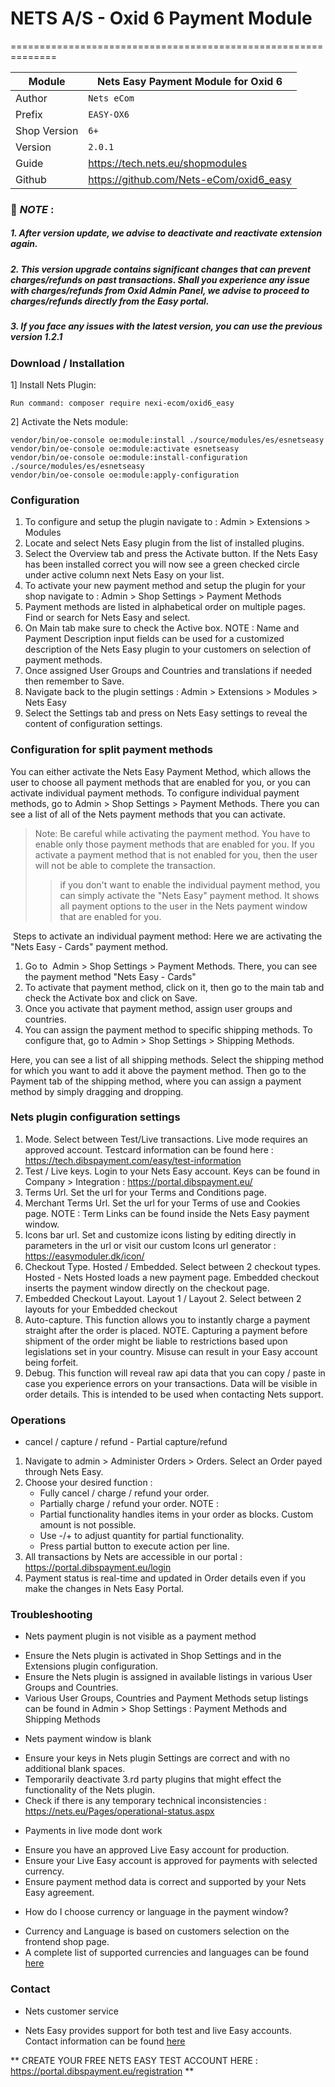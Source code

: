 # NETS A/S - Oxid 6 Payment Module 
==============================================================

|Module       | Nets Easy Payment Module for Oxid 6
|-------------|-----------------------------------------------
|Author       | `Nets eCom`
|Prefix       | `EASY-OX6`
|Shop Version | `6+`
|Version      | `2.0.1`
|Guide        | https://tech.nets.eu/shopmodules
|Github       | https://github.com/Nets-eCom/oxid6_easy

### :memo: *NOTE* :
##### 1. After version update, we advise to deactivate and reactivate extension again.
##### 2. This version upgrade contains significant changes that can prevent charges/refunds on past transactions. Shall you experience any issue with charges/refunds from Oxid Admin Panel, we advise to proceed to charges/refunds directly from the Easy portal.

##### 3. If you face any issues with the latest version, you can use the previous version 1.2.1 



### Download / Installation
1] Install Nets Plugin:

    Run command: composer require nexi-ecom/oxid6_easy   

2] Activate the Nets module:

    vendor/bin/oe-console oe:module:install ./source/modules/es/esnetseasy
    vendor/bin/oe-console oe:module:activate esnetseasy
    vendor/bin/oe-console oe:module:install-configuration ./source/modules/es/esnetseasy
    vendor/bin/oe-console oe:module:apply-configuration

    
### Configuration
1. To configure and setup the plugin navigate to : Admin > Extensions > Modules
2. Locate and select Nets Easy plugin from the list of installed plugins.
3. Select the Overview tab and press the Activate button. If the Nets Easy has been installed correct you will now see a green checked circle under active column next Nets Easy on your list.
4. To activate your new payment method and setup the plugin for your shop navigate to :
   Admin > Shop Settings > Payment Methods
5. Payment methods are listed in alphabetical order on multiple pages. Find or search for Nets Easy and select.
6. On Main tab make sure to check the Active box.
   NOTE : Name and Payment Description input fields can be used for a customized description of the Nets Easy plugin to your customers on selection of payment methods.
7. Once assigned User Groups and Countries and translations if needed then remember to Save.
8. Navigate back to the plugin settings :
   Admin > Extensions > Modules > Nets Easy
9. Select the Settings tab and press on Nets Easy settings to reveal the content of configuration settings.


### Configuration for split payment methods
You can either activate the Nets Easy Payment Method, which allows the user to choose all payment methods that are enabled for you, or you can activate individual payment methods.
To configure individual payment methods, go to Admin > Shop Settings > Payment Methods.
There you can see a list of all of the Nets payment methods that you can activate.
> Note: Be careful while activating the payment method. You have to enable only those payment methods that are enabled for you. If you activate a payment method that is not enabled for you, then the user will not be able to complete the transaction.
>>if you don't want to enable the individual payment method, you can simply activate the "Nets Easy" payment method. It shows all payment options to the user in the Nets payment window that are enabled for you.





 Steps to activate an individual payment method: Here we are activating the "Nets Easy - Cards" payment method.
1. Go to  Admin > Shop Settings > Payment Methods. There, you can see the payment method "Nets Easy - Cards"
2. To activate that payment method, click on it, then go to the main tab and check the Activate box and click on Save.
3. Once you activate that payment method, assign user groups and countries.
4. You can assign the payment method to specific shipping methods. To configure that, go to Admin > Shop Settings > Shipping Methods.

Here, you can see a list of all shipping methods. Select the shipping method for which you want to add it above the payment method. Then go to the Payment tab of the shipping method, where you can assign a payment method by simply dragging and dropping. 




### Nets plugin configuration settings
1. Mode. Select between Test/Live transactions. Live mode requires an approved account.
   Testcard information can be found here : https://tech.dibspayment.com/easy/test-information
2. Test / Live keys. Login to your Nets Easy account. Keys can be found in Company > Integration : https://portal.dibspayment.eu/
3. Terms Url. Set the url for your Terms and Conditions page.
4. Merchant Terms Url. Set the url for your Terms of use and Cookies page.
   NOTE : Term Links can be found inside the Nets Easy payment window.
5. Icons bar url. Set and customize icons listing by editing directly in parameters in the url or visit our custom Icons url generator : https://easymoduler.dk/icon/
6. Checkout Type. Hosted / Embedded. Select between 2 checkout types. Hosted - Nets Hosted loads a new payment page. Embedded checkout inserts the payment window directly on the checkout page.
7. Embedded Checkout Layout. Layout 1 / Layout 2. Select between 2 layouts for your Embedded checkout
8. Auto-capture. This function allows you to instantly charge a payment straight after the order is placed.
   NOTE. Capturing a payment before shipment of the order might be liable to restrictions based upon legislations set in your country. Misuse can result in your Easy account being forfeit.
9. Debug. This function will reveal raw api data that you can copy / paste in case you experience errors on your transactions. Data will be visible in order details. This is intended to be used when contacting Nets support.

### Operations
* cancel / capture / refund - Partial capture/refund
1. Navigate to admin > Administer Orders > Orders. Select an Order payed through Nets Easy.
2. Choose your desired function :
   - Fully cancel / charge / refund your order.
   - Partially charge / refund your order.
   NOTE :
	- Partial functionality handles items in your order as blocks. Custom amount is not possible.
	- Use -/+ to adjust quantity for partial functionality.
	- Press partial button to execute action per line.
3. All transactions by Nets are accessible in our portal : https://portal.dibspayment.eu/login
4. Payment status is real-time and updated in Order details even if you make the changes in Nets Easy Portal.

### Troubleshooting
* Nets payment plugin is not visible as a payment method
- Ensure the Nets plugin is activated in Shop Settings and in the Extensions plugin configuration.
- Ensure the Nets plugin is assigned in available listings in various User Groups and Countries.
- Various User Groups, Countries and Payment Methods setup listings can be found in Admin > Shop Settings :
  Payment Methods and Shipping Methods

* Nets payment window is blank
- Ensure your keys in Nets plugin Settings are correct and with no additional blank spaces.
- Temporarily deactivate 3.rd party plugins that might effect the functionality of the Nets plugin.
- Check if there is any temporary technical inconsistencies : https://nets.eu/Pages/operational-status.aspx

* Payments in live mode dont work
- Ensure you have an approved Live Easy account for production.
- Ensure your Live Easy account is approved for payments with selected currency.
- Ensure payment method data is correct and supported by your Nets Easy agreement.

* How do I choose currency or language in the payment window?
- Currency and Language is based on customers selection on the frontend shop page.
- A complete list of supported currencies and languages can be found [here](https://developer.nexigroup.com/nexi-checkout/en-EU/docs/nexi-checkout-for-oxid/)

### Contact
* Nets customer service
- Nets Easy provides support for both test and live Easy accounts. Contact information can be found [here](https://developer.nexigroup.com/nexi-checkout/en-EU/support/)

** CREATE YOUR FREE NETS EASY TEST ACCOUNT HERE : https://portal.dibspayment.eu/registration **
